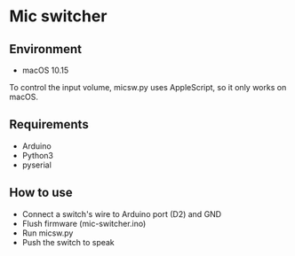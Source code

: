 # Mic switcher

## Environment

* macOS 10.15

To control the input volume, micsw.py uses AppleScript, so it only works  on macOS.

## Requirements

* Arduino
* Python3
* pyserial

## How to use

* Connect a switch's wire to Arduino port (D2) and GND
* Flush firmware (mic-switcher.ino)
* Run micsw.py
* Push the switch to speak